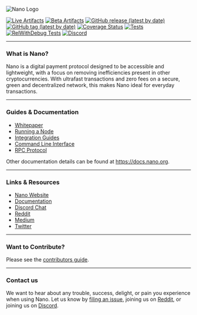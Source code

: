 ![Nano Logo](https://github.com/starkmatt/nano-node/blob/develop/images/logo.svg)


[![Live Artifacts](https://github.com/nanocurrency/nano-node/workflows/Live/badge.svg)](https://github.com/nanocurrency/nano-node/actions?query=workflow%3ALive)
[![Beta Artifacts](https://github.com/nanocurrency/nano-node/workflows/Beta/badge.svg)](https://github.com/nanocurrency/nano-node/actions?query=workflow%3ABeta)
[![GitHub release (latest by date)](https://img.shields.io/github/v/release/nanocurrency/nano-node)](https://github.com/nanocurrency/nano-node/releases/latest)
[![GitHub tag (latest by date)](https://img.shields.io/github/v/tag/nanocurrency/nano-node?color=darkblue&label=beta)](https://github.com/nanocurrency/nano-node/tags)
[![Coverage Status](https://coveralls.io/repos/github/nanocurrency/nano-node/badge.svg?branch=develop)](https://coveralls.io/github/nanocurrency/nano-node?branch=develop)
[![Tests](https://github.com/nanocurrency/nano-node/workflows/Tests/badge.svg)](https://github.com/nanocurrency/nano-node/actions?query=workflow%3ATests)
[![RelWithDebug Tests](https://github.com/nanocurrency/nano-node/workflows/Release%20Tests/badge.svg)](https://github.com/nanocurrency/nano-node/actions?query=workflow%3A%22Release+Tests%22)
[![Discord](https://img.shields.io/badge/discord-join%20chat-orange.svg)](https://chat.nano.org)

---

### What is Nano?

Nano is a digital payment protocol designed to be accessible and lightweight, with a focus on removing inefficiencies present in other cryptocurrencies. With ultrafast transactions and zero fees on a secure, green and decentralized network, this makes Nano ideal for everyday transactions.

---

### Guides & Documentation

* [Whitepaper](https://nano.org/en/whitepaper)
* [Running a Node](https://docs.nano.org/running-a-node/overview/)
* [Integration Guides](https://docs.nano.org/integration-guides/the-basics/)
* [Command Line Interface](https://docs.nano.org/commands/command-line-interface/)
* [RPC Protocol](https://docs.nano.org/commands/rpc-protocol/)

Other documentation details can be found at https://docs.nano.org.

---

### Links & Resources

* [Nano Website](https://nano.org)
* [Documentation](https://docs.nano.org)
* [Discord Chat](https://chat.nano.org/)
* [Reddit](https://reddit.com/r/nanocurrency)
* [Medium](https://medium.com/nanocurrency)
* [Twitter](https://twitter.com/nano)

---

### Want to Contribute?

Please see the [contributors guide](https://docs.nano.org/node-implementation/contributing/).

---

### Contact us

We want to hear about any trouble, success, delight, or pain you experience when
using Nano. Let us know by [filing an issue](https://github.com/nanocurrency/nano-node/issues), joining us on [Reddit](https://reddit.com/r/nanocurrency), or joining us on [Discord](https://chat.nano.org/).

